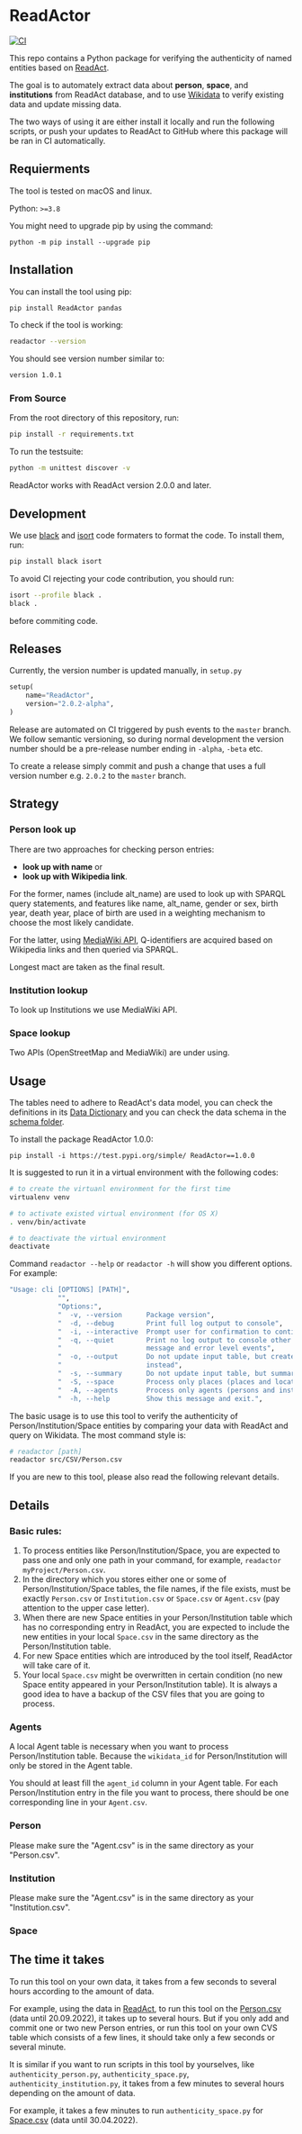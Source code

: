 # ReadActor

[![CI](https://github.com/readchina/WikidataLookup/actions/workflows/ci.yml/badge.svg)](https://github.com/readchina/WikidataLookup/actions/workflows/ci.yml)

This repo contains a Python package for verifying the authenticity of named entities based on [ReadAct](https://github.com/readchina/ReadAct).

The goal is to automately extract data about **person**, **space**, and **institutions** from ReadAct database, and to use [Wikidata](https://www.wikidata.org/wiki/Wikidata:Main_Page) to verify existing data and update missing data.

The two ways of using it are either install it locally and run the following scripts, or push your updates to ReadAct to GitHub where this package will be ran in CI automatically.

## Requierments

The tool is tested on macOS and linux. 

Python: `>=3.8`

You might need to upgrade pip by using the command:

`python -m pip install --upgrade pip`


## Installation

You can install the tool using pip:

```bash 
pip install ReadActor pandas
```

To check if the tool is working:

```bash
readactor --version
```

You should see version number similar to:

```bash
version 1.0.1
```

### From Source

From the root directory of this repository, run:

```bash
pip install -r requirements.txt
```

To run the testsuite:

```bash
python -m unittest discover -v
```

ReadActor works with ReadAct version 2.0.0 and later. 

## Development

We use [black](https://pypi.org/project/black/) and [isort](https://pypi.org/project/isort/) code formaters to format the code. To install them, run:

```bash
pip install black isort
```

To avoid CI rejecting your code contribution, you should run:

```bash
isort --profile black .
black .
```

before commiting code.

## Releases

Currently, the version number is updated manually, in `setup.py`

```python
setup(
    name="ReadActor",
    version="2.0.2-alpha",
)
```

Release are automated on CI triggered by push events to the `master` branch. We follow semantic versioning, so during normal development the version number should be a pre-release number ending in `-alpha`, `-beta` etc. 

To create a release simply commit and push a change that uses a full version number e.g. `2.0.2` to the `master` branch. 

<!--Every PR will trigger the release of a new version. [Python semantic release](https://python-semantic-release.readthedocs.io/en/latest/) is used for version control. 

See  [Parsing of commit logs](https://python-semantic-release.readthedocs.io/en/latest/commit-log-parsing.html#commit-log-parsing) for commit conventions.

Here is an example: -->
<!-- ToDo: an exmaple to show how to tell the CI that this is the time of a new release -->


## Strategy
### Person look up
There are two approaches for checking person entries:

- **look up with name** or
- **look up with Wikipedia link**.

For the former, names (include alt_name) are used to look up with SPARQL query statements, and features like name, alt_name, gender or sex, birth year, death year, place of birth are used in a weighting mechanism to choose the most likely candidate.

For the latter, using [MediaWiki API](https://www.mediawiki.org/wiki/API:Main_page), Q-identifiers are acquired based on Wikipedia links and then queried via SPARQL.

Longest mact are taken as the final result.

### Institution lookup
To look up Institutions we use MediaWiki API.

### Space lookup
Two APIs (OpenStreetMap and MediaWiki) are under using.


## Usage

The tables need to adhere to ReadAct's data model, you can check the definitions in its [Data Dictionary](https://github.com/readchina/ReadAct/blob/master/csv/data_dictionary.csv) and you can check the data schema in the [schema folder](https://github.com/readchina/ReadAct/tree/master/csv/schema).


<!-- ToDo: to update on pypi with the new version -->
To install the package ReadActor 1.0.0:

```
pip install -i https://test.pypi.org/simple/ ReadActor==1.0.0
```

It is suggested to run it in a virtual environment with the following codes:

```bash
# to create the virtuanl environment for the first time
virtualenv venv

# to activate existed virtual environment (for OS X)
. venv/bin/activate

# to deactivate the virtual environment
deactivate
```

Command `readactor --help` or `readactor -h` will show you different options.
For example:

```bash
"Usage: cli [OPTIONS] [PATH]",
            "",
            "Options:",
            "  -v, --version      Package version",
            "  -d, --debug        Print full log output to console",
            "  -i, --interactive  Prompt user for confirmation to continue",
            "  -q, --quiet        Print no log output to console other then completion",
            "                     message and error level events",
            "  -o, --output       Do not update input table, but create a new file at <path>",
            "                     instead",
            "  -s, --summary      Do not update input table, but summarise results in console",
            "  -S, --space        Process only places (places and locations)",
            "  -A, --agents       Process only agents (persons and institutions)",
            "  -h, --help         Show this message and exit.",
```

The basic usage is to use this tool to verify the authenticity of Person/Institution/Space entities by comparing your data with ReadAct and query on Wikidata.
The most command style is:

```bash
# readactor [path]
readactor src/CSV/Person.csv
```

If you are new to this tool, please also read the following relevant details.


## Details
### Basic rules:
1. To process entities like Person/Institution/Space, you are expected to pass one and only one path in your command, for example, `readactor myProject/Person.csv`.
2. In the directory which you stores either one or some of Person/Institution/Space tables, the file names, if the file exists, must be exactly `Person.csv` or `Institution.csv` or `Space.csv` or `Agent.csv` (pay attention to the upper case letter).
3. When there are new Space entities in your Person/Institution table which has no corresponding entry in ReadAct, you are expected to include the new entities in your local `Space.csv` in the same directory as the Person/Institution table.
4. For new Space entities which are introduced by the tool itself, ReadActor will take care of it.
5. Your local `Space.csv` might be overwritten in certain condition (no new Space entity appeared in your Person/Institution table). It is always a good idea to have a backup of the CSV files that you are going to process.


### Agents

<!-- -->

A local Agent table is necessary when you want to process Person/Institution table. Because the `wikidata_id` for Person/Institution will only be stored in the Agent table.

You should at least fill the `agent_id` column in your Agent table. For each Person/Institution entry in the file you want to process, there should be one corresponding line in your `Agent.csv`.

### Person

Please make sure the "Agent.csv" is in the same directory as your "Person.csv".

### Institution

Please make sure the "Agent.csv" is in the same directory as your "Institution.csv".

### Space





## The time it takes
To run this tool on your own data, it takes from a few seconds to several hours according to the amount of data.

For example, using the data in [ReadAct](https://github.com/readchina/ReadAct), to run this tool on the [Person.csv](https://raw.githubusercontent.com/readchina/ReadAct/master/csv/data/Person.csv) (data until 20.09.2022), it takes up to several hours. But if you only add and commit one or two new Person entries, or run this tool on your own CVS table which consists of a few lines, it should take only a few seconds or several minute.

It is similar if you want to run scripts in this tool by yourselves, like `authenticity_person.py`, `authenticity_space.py`, `authenticity_institution.py`, it takes from a few minutes to several hours depending on the amount of data. 

For example, it takes a few minutes to run `authenticity_space.py` for [Space.csv](https://github.com/readchina/ReadAct/blob/master/csv/data/Space.csv) (data until 30.04.2022).

